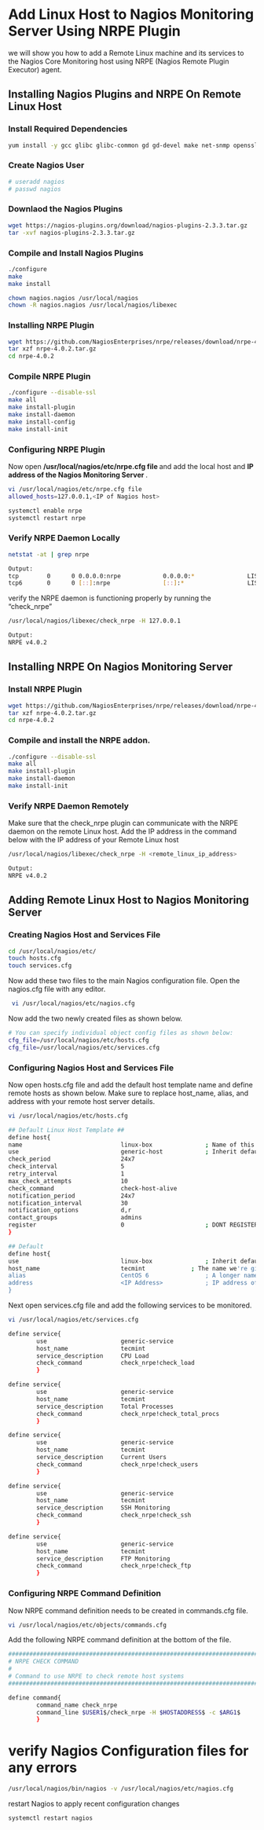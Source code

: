 # Add Linux Host to Nagios Monitoring Server Using NRPE Plugin
we will show you how to add a Remote Linux machine and its services to the Nagios Core Monitoring host using NRPE (Nagios Remote Plugin Executor) agent.

## Installing Nagios Plugins and NRPE On Remote Linux Host
### Install Required Dependencies
```sh
yum install -y gcc glibc glibc-common gd gd-devel make net-snmp openssl-devel tar wget
```
### Create Nagios User
```sh
# useradd nagios
# passwd nagios
```
### Downlaod the Nagios Plugins
```sh
wget https://nagios-plugins.org/download/nagios-plugins-2.3.3.tar.gz
tar -xvf nagios-plugins-2.3.3.tar.gz
```
### Compile and Install Nagios Plugins
```sh
./configure 
make
make install

chown nagios.nagios /usr/local/nagios
chown -R nagios.nagios /usr/local/nagios/libexec
```
### Installing NRPE Plugin
```sh
wget https://github.com/NagiosEnterprises/nrpe/releases/download/nrpe-4.0.2/nrpe-4.0.2.tar.gz
tar xzf nrpe-4.0.2.tar.gz
cd nrpe-4.0.2
```
### Compile NRPE Plugin
```sh
./configure --disable-ssl
make all
make install-plugin
make install-daemon
make install-config
make install-init
```
### Configuring NRPE Plugin
Now open <b> /usr/local/nagios/etc/nrpe.cfg file </b> and add the local host and <b> IP address of the Nagios Monitoring Server </b>.
```sh
vi /usr/local/nagios/etc/nrpe.cfg file
allowed_hosts=127.0.0.1,<IP of Nagios host>

systemctl enable nrpe
systemctl restart nrpe
```
### Verify NRPE Daemon Locally
```sh
netstat -at | grep nrpe

Output:
tcp        0      0 0.0.0.0:nrpe            0.0.0.0:*               LISTEN     
tcp6       0      0 [::]:nrpe               [::]:*                  LISTEN 
```
verify the NRPE daemon is functioning properly by running the “check_nrpe”
```sh
/usr/local/nagios/libexec/check_nrpe -H 127.0.0.1

Output:
NRPE v4.0.2
```

## Installing NRPE On Nagios Monitoring Server

###  Install NRPE Plugin
```sh
wget https://github.com/NagiosEnterprises/nrpe/releases/download/nrpe-4.0.2/nrpe-4.0.2.tar.gz
tar xzf nrpe-4.0.2.tar.gz
cd nrpe-4.0.2
```

### Compile and install the NRPE addon.
```sh
./configure --disable-ssl
make all
make install-plugin
make install-daemon
make install-init
```
### Verify NRPE Daemon Remotely
Make sure that the check_nrpe plugin can communicate with the NRPE daemon on the remote Linux host. Add the IP address in the command below with the IP address of your Remote Linux host
```sh
/usr/local/nagios/libexec/check_nrpe -H <remote_linux_ip_address>

Output:
NRPE v4.0.2
```
## Adding Remote Linux Host to Nagios Monitoring Server

###  Creating Nagios Host and Services File
```sh
cd /usr/local/nagios/etc/
touch hosts.cfg
touch services.cfg
```
Now add these two files to the main Nagios configuration file. Open the nagios.cfg file with any editor.
```sh
 vi /usr/local/nagios/etc/nagios.cfg
```
Now add the two newly created files as shown below.
```sh
# You can specify individual object config files as shown below:
cfg_file=/usr/local/nagios/etc/hosts.cfg
cfg_file=/usr/local/nagios/etc/services.cfg
```

### Configuring Nagios Host and Services File
Now open hosts.cfg file and add the default host template name and define remote hosts as shown below. Make sure to replace host_name, alias, and address with your remote host server details.
```sh
vi /usr/local/nagios/etc/hosts.cfg
```
```sh
## Default Linux Host Template ##
define host{
name                            linux-box               ; Name of this template
use                             generic-host            ; Inherit default values
check_period                    24x7        
check_interval                  5       
retry_interval                  1       
max_check_attempts              10      
check_command                   check-host-alive
notification_period             24x7    
notification_interval           30      
notification_options            d,r     
contact_groups                  admins  
register                        0                       ; DONT REGISTER THIS - ITS A TEMPLATE
}

## Default
define host{
use                             linux-box               ; Inherit default values from a template
host_name                       tecmint		        ; The name we're giving to this server
alias                           CentOS 6                ; A longer name for the server
address                         <IP Address>            ; IP address of Remote Linux host
}
```
Next open services.cfg file and add the following services to be monitored.
```sh
vi /usr/local/nagios/etc/services.cfg
```
```sh
define service{
        use                     generic-service
        host_name               tecmint
        service_description     CPU Load
        check_command           check_nrpe!check_load
        }

define service{
        use                     generic-service
        host_name               tecmint
        service_description     Total Processes
        check_command           check_nrpe!check_total_procs
        }

define service{
        use                     generic-service
        host_name               tecmint
        service_description     Current Users
        check_command           check_nrpe!check_users
        }

define service{
        use                     generic-service
        host_name               tecmint
        service_description     SSH Monitoring
        check_command           check_nrpe!check_ssh
        }

define service{
        use                     generic-service
        host_name               tecmint
        service_description     FTP Monitoring
        check_command           check_nrpe!check_ftp
        }
```

### Configuring NRPE Command Definition
Now NRPE command definition needs to be created in commands.cfg file.
```sh
vi /usr/local/nagios/etc/objects/commands.cfg
```
Add the following NRPE command definition at the bottom of the file.
```sh
###############################################################################
# NRPE CHECK COMMAND
#
# Command to use NRPE to check remote host systems
###############################################################################

define command{
        command_name check_nrpe
        command_line $USER1$/check_nrpe -H $HOSTADDRESS$ -c $ARG1$
        }
```
# verify Nagios Configuration files for any errors
```sh
/usr/local/nagios/bin/nagios -v /usr/local/nagios/etc/nagios.cfg
```
restart Nagios to apply recent configuration changes
```sh
systemctl restart nagios
```
